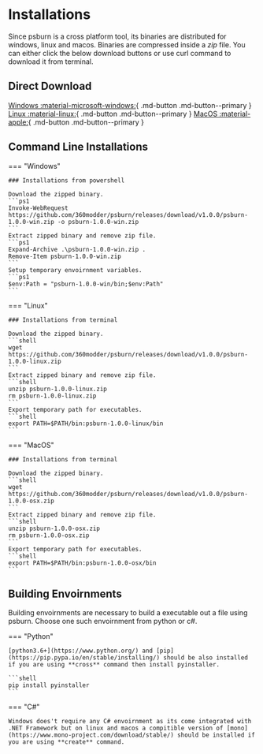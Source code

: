 # Installations

Since psburn is a cross platform tool, its binaries are distributed for windows, linux and macos. Binaries are compressed inside a *zip* file. You can either click the below download buttons or use curl command to download it from terminal.

## Direct Download

[Windows :material-microsoft-windows:](#){ .md-button .md-button--primary }
[Linux :material-linux:](#){ .md-button .md-button--primary }
[MacOS :material-apple:](#){ .md-button .md-button--primary }

## Command Line Installations

=== "Windows"

	### Installations from powershell

	Download the zipped binary.
	```ps1
	Invoke-WebRequest https://github.com/360modder/psburn/releases/download/v1.0.0/psburn-1.0.0-win.zip -o psburn-1.0.0-win.zip
	```
	Extract zipped binary and remove zip file.
	```ps1
	Expand-Archive .\psburn-1.0.0-win.zip .
	Remove-Item psburn-1.0.0-win.zip
	```
	Setup temporary envoirnment variables.
	```ps1
	$env:Path = "psburn-1.0.0-win/bin;$env:Path"
	```

=== "Linux"

	### Installations from terminal

	Download the zipped binary.
	```shell
	wget https://github.com/360modder/psburn/releases/download/v1.0.0/psburn-1.0.0-linux.zip
	```
	Extract zipped binary and remove zip file.
	```shell
	unzip psburn-1.0.0-linux.zip
	rm psburn-1.0.0-linux.zip
	```
	Export temporary path for executables.
	```shell
	export PATH=$PATH/bin:psburn-1.0.0-linux/bin
	```

=== "MacOS"

	### Installations from terminal

	Download the zipped binary.
	```shell
	wget https://github.com/360modder/psburn/releases/download/v1.0.0/psburn-1.0.0-osx.zip
	```
	Extract zipped binary and remove zip file.
	```shell
	unzip psburn-1.0.0-osx.zip
	rm psburn-1.0.0-osx.zip
	```
	Export temporary path for executables.
	```shell
	export PATH=$PATH/bin:psburn-1.0.0-osx/bin
	```

## Building Envoirnments

Building envoirnments are necessary to build a executable out a file using psburn. Choose one such envoirnment from python or c#.

=== "Python"

	[python3.6+](https://www.python.org/) and [pip](https://pip.pypa.io/en/stable/installing/) should be also installed if you are using **cross** command then install pyinstaller.

	```shell
	pip install pyinstaller
	```

=== "C#"

	Windows does't require any C# envoirnment as its come integrated with .NET Framework but on linux and macos a compitible version of [mono](https://www.mono-project.com/download/stable/) should be installed if you are using **create** command.
